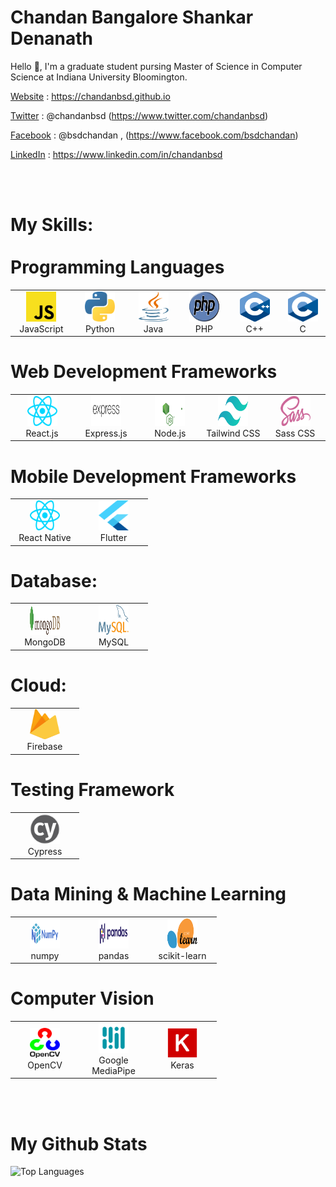 # Chandan Bangalore Shankar Denanath

Hello 👋, I'm a graduate student pursing Master of Science in Computer Science at Indiana University Bloomington.

[Website](https://chandanbsd.github.io) : https://chandanbsd.github.io

[Twitter](https://www.twitter.com/chandanbsd) : @chandanbsd (https://www.twitter.com/chandanbsd)

[Facebook](https://www.facebook.com/bsdchandan) : @bsdchandan , (https://www.facebook.com/bsdchandan)

[LinkedIn](https://www.linkedin.com/in/chandanbsd) : https://www.linkedin.com/in/chandanbsd

<br>
<br>
<h1>My Skills:
<br><br>
Programming Languages</h1>

<table>
<tr>
<td align="center" width="96">
<img
src="./img/js.svg"
width="48"
height="48"
alt="JavaScript"
/>
<br />JavaScript
</td>

<td align="center" width="96">
<img
src="./img/python.svg"
width="48"
height="48"
alt="Python"
/>
<br />Python
</td>

<td align="center" width="96">
<img
src="./img/java.svg"
width="48"
height="48"
alt="Java"
/>
<br />Java
</td>

<td align="center" width="96">
<img
src="./img/php.svg"
width="48"
height="48"
alt="PHP"
/>
<br />PHP
</td>

<td align="center" width="96">
<img
src="./img/c++.svg"
width="48"
height="48"
alt="C++"
/>
<br />C++
</td>

<td align="center" width="96">
<img
src="./img/c.svg"
width="48"
height="48"
alt="C"
/>
<br />C
</td>
</tr>
</table>

<h1>Web Development Frameworks</h1>
<table>
<tr>
<td align="center" width="96">
<img
src="./img/react.svg"
width="48"
height="48"
alt="React.js"
/>
<br />React.js
</td>

<td align="center" width="96">
<img
src="./img/express.svg"
width="48"
height="48"
alt="Express.js"
/>
<br />Express.js
</td>

<td align="center" width="96">
<img
src="./img/node.svg"
width="48"
height="48"
alt="Node.js"
/>
<br />Node.js
</td>

<td align="center" width="96">
<img
src="./img/tailwindcss.svg"
width="48"
height="48"
alt="Tailwind CSS"
/>
<br />Tailwind CSS
</td>

<td align="center" width="96">
<img
src="./img/sass.svg"
width="48"
height="48"
alt="Sass CSS"
/>
<br />Sass CSS
</td>

</tr>
</table>

<h1>Mobile Development Frameworks</h1>
<table>
<tr>
<td align="center" width="96">
<img
src="./img/react.svg"
width="48"
height="48"
alt="React Native"
/>
<br />React Native
  </td>

<td align="center" width="96">
<img
src="./img/flutter-logo.svg"
width="48"
height="48"
alt="Flutter"
/>
<br />Flutter
</td>
</tr>
</table>

<h1>Database:</h1>
<table>
<tr>
<td align="center" width="96">
<img
src="./img/mongodb.svg"
width="48"
height="48"
alt="MongoDB"
/>
<br />MongoDB
</td>

<td align="center" width="96">
<img
src="./img/mysql.svg"
width="48"
height="48"
alt="MySQL"
/>
<br />MySQL
</td>
</tr>
</table>

<h1>Cloud:</h1>
<table>
<tr>
<td align="center" width="96">
<img
src="./img/firebase.svg"
width="48"
height="48"
alt="Firebase"
/>
<br />Firebase
</td>
</tr>
</table>

<h1>Testing Framework</h1>
<table>
<tr>
<td align="center" width="96">
<img
src="./img/cypress.svg"
width="48"
height="48"
alt="cypress"
/>
<br />Cypress
</td>
</tr>
</table>

<h1>Data Mining & Machine Learning</h1>
<table>
<tr>
<td align="center" width="96">
<img
src="./img/numpy.svg"
width="48"
height="48"
alt="numpy"
/>
<br />numpy
</td>
<td align="center" width="96">
<img
src="./img/pandas.svg"
width="48"
height="48"
alt="pandas"
/>
<br />pandas
</td>

<td align="center" width="96">
<img
src="./img/sklearn.svg"
width="48"
height="48"
alt="sklearn"
/>
<br />scikit-learn
</td>
</tr>
</table>

<h1>Computer Vision</h1>
<table>
<tr>
<td align="center" width="96">
<img
src="./img/opencv.svg"
width="48"
height="48"
alt="opencv"
/>
<br />OpenCV
</td>

<td align="center" width="96">
<img
src="./img/mediapipe.png"
width="48"
height="48"
alt="mediapipe"
/>
<br />Google MediaPipe
</td>

<td align="center" width="96">
<img
src="./img/keras.svg"
width="48"
height="48"
alt="keras"
/>
<br />Keras
</td>

</tr>
</table>

<br>
<br>

<h1>My Github Stats</h1>

![Top Languages](https://github-readme-stats.vercel.app/api/top-langs/?username=chandanbsd&layout=compact&count_private=true&langs_count=4&theme=radical)
